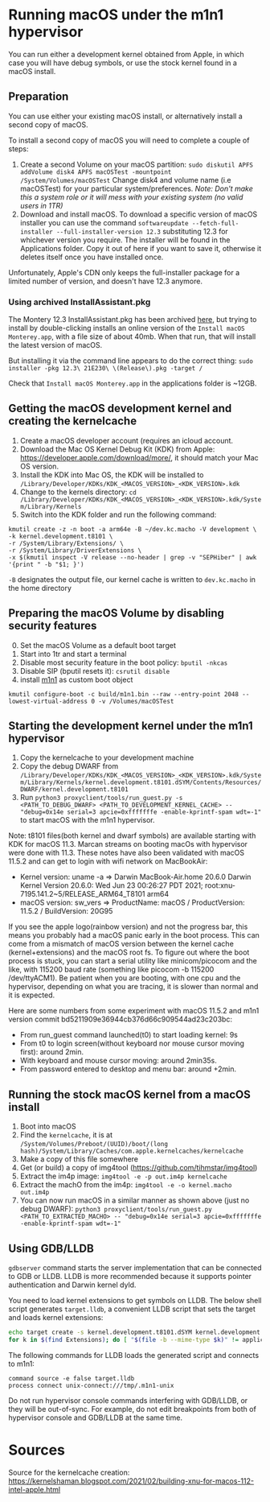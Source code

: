 # Running macOS under the m1n1 hypervisor

You can run either a development kernel obtained from Apple, in which case you will have debug symbols, or use the stock kernel found in a macOS install.

## Preparation

You can use either your existing macOS install, or alternatively install a second copy of macOS.

To install a second copy of macOS you will need to complete a couple of steps:
1. Create a second Volume on your macOS partition:
`sudo diskutil APFS addVolume disk4 APFS macOSTest -mountpoint /System/Volumes/macOSTest` Change disk4 and volume name (i.e macOSTest) for your particular system/preferences.  _Note: Don't make this a system role or it will mess with your existing system (no valid users in 1TR)_
2. Download and install macOS. To download a specific version of macOS installer you can use the command
`softwareupdate --fetch-full-installer --full-installer-version 12.3` substituting 12.3 for whichever version you require. The installer will be found in the Applications folder. Copy it out of here if you want to save it, otherwise it deletes itself once you have installed once. 

Unfortunately, Apple's CDN only keeps the full-installer package for a limited number of version, and doesn't have 12.3 anymore. 

### Using archived InstallAssistant.pkg

The Montery 12.3 InstallAssistant.pkg has been archived [here](https://archive.org/details/12.3-21-e-230-release), but trying to install by double-clicking installs an online version of the `Install macOS Monterey.app`, with a file size of about 40mb. When that run, that will install the latest version of macOS.

But installing it via the command line appears to do the correct thing: `sudo installer -pkg 12.3\ 21E230\ \(Release\).pkg -target /`

Check that `Install macOS Monterey.app` in the applications folder is ~12GB.

## Getting the macOS development kernel and creating the kernelcache

1. Create a macOS developer account (requires an icloud account.
2. Download the Mac OS Kernel Debug Kit (KDK) from Apple: https://developer.apple.com/download/more/, it should match your Mac OS version.
3. Install the KDK into Mac OS, the KDK will be installed to `/Library/Developer/KDKs/KDK_<MACOS_VERSION>_<KDK_VERSION>.kdk`
4. Change to the kernels directory: `cd /Library/Developer/KDKs/KDK_<MACOS_VERSION>_<KDK_VERSION>.kdk/System/Library/Kernels`
5. Switch into the KDK folder and run the following command:
```
kmutil create -z -n boot -a arm64e -B ~/dev.kc.macho -V development \
-k kernel.development.t8101 \
-r /System/Library/Extensions/ \
-r /System/Library/DriverExtensions \
-x $(kmutil inspect -V release --no-header | grep -v "SEPHiber" | awk '{print " -b "$1; }')
```
`-B` designates the output file, our kernel cache is written to `dev.kc.macho` in the home directory

## Preparing the macOS Volume by disabling security features

0. Set the macOS Volume as a default boot target
1. Start into 1tr and start a terminal
2. Disable most security feature in the boot policy: `bputil -nkcas`
3. Disable SIP (bputil resets it): `csrutil disable`
4. install [m1n1](https://github.com/AsahiLinux/docs/wiki/m1n1%3AUser-Guide) as custom boot object
```
kmutil configure-boot -c build/m1n1.bin --raw --entry-point 2048 --lowest-virtual-address 0 -v /Volumes/macOSTest
```

## Starting the development kernel under the m1n1 hypervisor

1. Copy the kernelcache to your development machine
2. Copy the debug DWARF from `/Library/Developer/KDKs/KDK_<MACOS_VERSION>_<KDK_VERSION>.kdk/System/Library/Kernels/kernel.development.t8101.dSYM/Contents/Resources/DWARF/kernel.development.t8101`
3. Run 
```python3 proxyclient/tools/run_guest.py -s <PATH_TO_DEBUG_DWARF> <PATH_TO_DEVELOPMENT_KERNEL_CACHE> -- "debug=0x14e serial=3 apcie=0xfffffffe -enable-kprintf-spam wdt=-1"```
to start macOS with the m1n1 hypervisor.

Note: t8101 files(both kernel and dwarf symbols) are available starting with KDK for macOS 11.3. Marcan streams on booting macOs with hypervisor were done with 11.3. These notes have also been validated with macOS 11.5.2 and can get to login with wifi network on MacBookAir:
* Kernel version: uname -a => Darwin MacBook-Air.home 20.6.0 Darwin Kernel Version 20.6.0: Wed Jun 23 00:26:27 PDT 2021; root:xnu-7195.141.2~5/RELEASE_ARM64_T8101 arm64
* macOS version: sw_vers => ProductName:	macOS / ProductVersion:	11.5.2 / BuildVersion:	20G95

If you see the apple logo(rainbow version) and not the progress bar, this means you probably had a macOS panic early in the boot process.
This can come from a mismatch of macOS version between the kernel cache (kernel+extensions) and the macOS root fs.
To figure out where the boot process is stuck, you can start a serial utility like minicom/picocom and the like, with 115200 baud rate (something like picocom -b 115200 /dev/ttyACM1).
Be patient when you are booting, with one cpu and the hypervisor, depending on what you are tracing, it is slower than normal and it is expected. 

Here are some numbers from some experiment with macOS 11.5.2 and m1n1 version commit bd5211909e36944cb376d66c909544ad23c203bc: 
* From run_guest command launched(t0) to start loading kernel: 9s 
* From t0 to login screen(without keyboard nor mouse cursor moving first): around 2min. 
* With keyboard and mouse cursor moving: around 2min35s. 
* From password entered to desktop and menu bar: around +2min. 

## Running the stock macOS kernel from a macOS install

1. Boot into macOS
2. Find the `kernelcache`, it is at ```/System/Volumes/Preboot/(UUID)/boot/(long hash)/System/Library/Caches/com.apple.kernelcaches/kernelcache```
3. Make a copy of this file somewhere
4. Get (or build) a copy of img4tool (https://github.com/tihmstar/img4tool)
5. Extract the im4p image:
```img4tool -e -p out.im4p kernelcache```
6. Extract the machO from the im4p:
```img4tool -e -o kernel.macho out.im4p```
7. You can now run macOS in a similar manner as shown above (just no debug DWARF):
```python3 proxyclient/tools/run_guest.py <PATH_TO_EXTRACTED_MACHO> -- "debug=0x14e serial=3 apcie=0xfffffffe -enable-kprintf-spam wdt=-1"```

## Using GDB/LLDB

`gdbserver` command starts the server implementation that can be connected to GDB or LLDB. LLDB is more recommended because it supports pointer authentication and Darwin kernel dyld.

You need to load kernel extensions to get symbols on LLDB. The below shell script generates `target.lldb`, a convenient LLDB script that sets the target and loads kernel extensions:

```sh
echo target create -s kernel.development.t8101.dSYM kernel.development.t8101 > target.lldb
for k in $(find Extensions); do [ "$(file -b --mime-type $k)" != application/x-mach-binary ] || printf 'image add %q\n' $k; done >> target.lldb
```

The following commands for LLDB loads the generated script and connects to m1n1:
```
command source -e false target.lldb
process connect unix-connect:///tmp/.m1n1-unix
```

Do not run hypervisor console commands interfering with GDB/LLDB, or they will be out-of-sync. For example, do not edit breakpoints from both of hypervisor console and GDB/LLDB at the same time.

# Sources
Source for the kernelcache creation: https://kernelshaman.blogspot.com/2021/02/building-xnu-for-macos-112-intel-apple.html